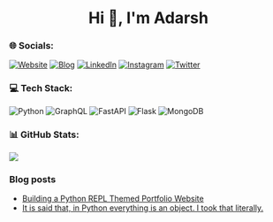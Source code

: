 <h1 align="center">Hi 👋, I'm Adarsh</h1>

### 🌐 Socials:
[![Website](https://img.shields.io/badge/Website-darkgreen.svg?logo=iterm2&logoColor=white)](https://adarshd.dev)  [![Blog](https://img.shields.io/badge/Blog-darkblue.svg?logo=blogger&logoColor=white)](https://blog.adarshd.dev)  [![LinkedIn](https://img.shields.io/badge/LinkedIn-%230077B5.svg?logo=linkedin&logoColor=white)](https://linkedin.com/in/adarsh-d) [![Instagram](https://img.shields.io/badge/Instagram-%23E4405F.svg?logo=Instagram&logoColor=white)](https://instagram.com/adarshd905) [![Twitter](https://img.shields.io/badge/Twitter-%231DA1F2.svg?logo=Twitter&logoColor=white)](https://twitter.com/adarshd905) 

### 💻 Tech Stack:
![Python](https://img.shields.io/badge/python-3670A0?style=for-the-badge&logo=python&logoColor=ffdd54) ![GraphQL](https://img.shields.io/badge/-GraphQL-E10098?style=for-the-badge&logo=graphql&logoColor=white) ![FastAPI](https://img.shields.io/badge/FastAPI-005571?style=for-the-badge&logo=fastapi) ![Flask](https://img.shields.io/badge/flask-%23000.svg?style=for-the-badge&logo=flask&logoColor=white) ![MongoDB](https://img.shields.io/badge/MongoDB-%234ea94b.svg?style=for-the-badge&logo=mongodb&logoColor=white)

### 📊 GitHub Stats:
![](https://github-readme-stats.vercel.app/api/top-langs/?username=adarshdigievo&theme=dark&hide_border=true&include_all_commits=false&count_private=false&layout=compact)

### Blog posts
<!-- BLOG-POST-LIST:START -->
- [Building a Python REPL Themed Portfolio Website](https://blog.adarshd.dev/posts/building-a-portfolio-REPL/)
- [It is said that, in Python everything is an object. I took that literally.](https://blog.adarshd.dev/posts/everything-is-an-object/)
<!-- BLOG-POST-LIST:END -->
